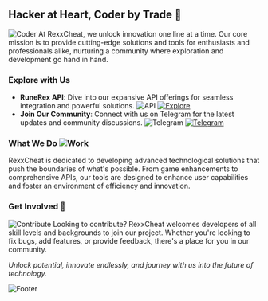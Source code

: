 ## Hacker at Heart, Coder by Trade 🚀

![Coder](https://example.com/coder-icon.png) At RexxCheat, we unlock innovation one line at a time. Our core mission is to provide cutting-edge solutions and tools for enthusiasts and professionals alike, nurturing a community where exploration and development go hand in hand.

### Explore with Us

- **RuneRex API**: Dive into our expansive API offerings for seamless integration and powerful solutions. ![API](https://example.com/api-icon.png)
  [![Explore](https://img.shields.io/badge/Explore-runerex--api.com-blue?style=flat-square)](https://runerex-api.com)
- **Join Our Community**: Connect with us on Telegram for the latest updates and community discussions. ![Telegram](https://example.com/telegram-icon.gif)
  [![Telegram](https://img.shields.io/badge/Telegram-Join%20Us-blue?logo=telegram)](https://t.me/RexxCheat)

### What We Do ![Work](https://example.com/work-icon.png)

RexxCheat is dedicated to developing advanced technological solutions that push the boundaries of what's possible. From game enhancements to comprehensive APIs, our tools are designed to enhance user capabilities and foster an environment of efficiency and innovation.

### Get Involved 🤝

![Contribute](https://example.com/contribute-icon.png) Looking to contribute? RexxCheat welcomes developers of all skill levels and backgrounds to join our project. Whether you're looking to fix bugs, add features, or provide feedback, there's a place for you in our community.

*Unlock potential, innovate endlessly, and journey with us into the future of technology.*

![Footer](https://example.com/animated-footer.gif)
